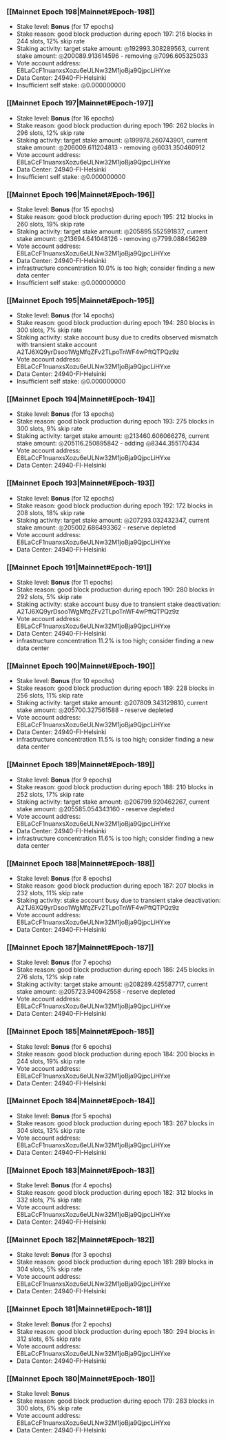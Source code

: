 ### [[Mainnet Epoch 198|Mainnet#Epoch-198]]
* Stake level: **Bonus** (for 17 epochs)
* Stake reason: good block production during epoch 197: 216 blocks in 244 slots, 12% skip rate
* Staking activity: target stake amount: ◎192993.308289563, current stake amount: ◎200089.913614596 - removing ◎7096.605325033
* Vote account address: E8LaCcF1nuanxsXozu6eULNw32M1joBja9QjpcLiHYxe
* Data Center: 24940-FI-Helsinki
* Insufficient self stake: ◎0.000000000
### [[Mainnet Epoch 197|Mainnet#Epoch-197]]
* Stake level: **Bonus** (for 16 epochs)
* Stake reason: good block production during epoch 196: 262 blocks in 296 slots, 12% skip rate
* Staking activity: target stake amount: ◎199978.260743901, current stake amount: ◎206009.611204813 - removing ◎6031.350460912
* Vote account address: E8LaCcF1nuanxsXozu6eULNw32M1joBja9QjpcLiHYxe
* Data Center: 24940-FI-Helsinki
* Insufficient self stake: ◎0.000000000
### [[Mainnet Epoch 196|Mainnet#Epoch-196]]
* Stake level: **Bonus** (for 15 epochs)
* Stake reason: good block production during epoch 195: 212 blocks in 260 slots, 19% skip rate
* Staking activity: target stake amount: ◎205895.552591837, current stake amount: ◎213694.641048126 - removing ◎7799.088456289
* Vote account address: E8LaCcF1nuanxsXozu6eULNw32M1joBja9QjpcLiHYxe
* Data Center: 24940-FI-Helsinki
* infrastructure concentration 10.0% is too high; consider finding a new data center
* Insufficient self stake: ◎0.000000000
### [[Mainnet Epoch 195|Mainnet#Epoch-195]]
* Stake level: **Bonus** (for 14 epochs)
* Stake reason: good block production during epoch 194: 280 blocks in 300 slots, 7% skip rate
* Staking activity: stake account busy due to credits observed mismatch with transient stake account A2TJ6XQ9yrDsoo1WgMfqZFv2TLpoTnWF4wPftQTPQz9z
* Vote account address: E8LaCcF1nuanxsXozu6eULNw32M1joBja9QjpcLiHYxe
* Data Center: 24940-FI-Helsinki
* Insufficient self stake: ◎0.000000000
### [[Mainnet Epoch 194|Mainnet#Epoch-194]]
* Stake level: **Bonus** (for 13 epochs)
* Stake reason: good block production during epoch 193: 275 blocks in 300 slots, 9% skip rate
* Staking activity: target stake amount: ◎213460.606066276, current stake amount: ◎205116.250895842 - adding ◎8344.355170434
* Vote account address: E8LaCcF1nuanxsXozu6eULNw32M1joBja9QjpcLiHYxe
* Data Center: 24940-FI-Helsinki
### [[Mainnet Epoch 193|Mainnet#Epoch-193]]
* Stake level: **Bonus** (for 12 epochs)
* Stake reason: good block production during epoch 192: 172 blocks in 208 slots, 18% skip rate
* Staking activity: target stake amount: ◎207293.032432347, current stake amount: ◎205002.686493362 - reserve depleted
* Vote account address: E8LaCcF1nuanxsXozu6eULNw32M1joBja9QjpcLiHYxe
* Data Center: 24940-FI-Helsinki
### [[Mainnet Epoch 191|Mainnet#Epoch-191]]
* Stake level: **Bonus** (for 11 epochs)
* Stake reason: good block production during epoch 190: 280 blocks in 292 slots, 5% skip rate
* Staking activity: stake account busy due to transient stake deactivation: A2TJ6XQ9yrDsoo1WgMfqZFv2TLpoTnWF4wPftQTPQz9z
* Vote account address: E8LaCcF1nuanxsXozu6eULNw32M1joBja9QjpcLiHYxe
* Data Center: 24940-FI-Helsinki
* infrastructure concentration 11.2% is too high; consider finding a new data center
### [[Mainnet Epoch 190|Mainnet#Epoch-190]]
* Stake level: **Bonus** (for 10 epochs)
* Stake reason: good block production during epoch 189: 228 blocks in 256 slots, 11% skip rate
* Staking activity: target stake amount: ◎207809.343129810, current stake amount: ◎205700.327561588 - reserve depleted
* Vote account address: E8LaCcF1nuanxsXozu6eULNw32M1joBja9QjpcLiHYxe
* Data Center: 24940-FI-Helsinki
* infrastructure concentration 11.5% is too high; consider finding a new data center
### [[Mainnet Epoch 189|Mainnet#Epoch-189]]
* Stake level: **Bonus** (for 9 epochs)
* Stake reason: good block production during epoch 188: 210 blocks in 252 slots, 17% skip rate
* Staking activity: target stake amount: ◎206799.920462267, current stake amount: ◎205585.054343160 - reserve depleted
* Vote account address: E8LaCcF1nuanxsXozu6eULNw32M1joBja9QjpcLiHYxe
* Data Center: 24940-FI-Helsinki
* infrastructure concentration 11.6% is too high; consider finding a new data center
### [[Mainnet Epoch 188|Mainnet#Epoch-188]]
* Stake level: **Bonus** (for 8 epochs)
* Stake reason: good block production during epoch 187: 207 blocks in 232 slots, 11% skip rate
* Staking activity: stake account busy due to transient stake deactivation: A2TJ6XQ9yrDsoo1WgMfqZFv2TLpoTnWF4wPftQTPQz9z
* Vote account address: E8LaCcF1nuanxsXozu6eULNw32M1joBja9QjpcLiHYxe
* Data Center: 24940-FI-Helsinki
### [[Mainnet Epoch 187|Mainnet#Epoch-187]]
* Stake level: **Bonus** (for 7 epochs)
* Stake reason: good block production during epoch 186: 245 blocks in 276 slots, 12% skip rate
* Staking activity: target stake amount: ◎208289.425587717, current stake amount: ◎205723.940942558 - reserve depleted
* Vote account address: E8LaCcF1nuanxsXozu6eULNw32M1joBja9QjpcLiHYxe
* Data Center: 24940-FI-Helsinki
### [[Mainnet Epoch 185|Mainnet#Epoch-185]]
* Stake level: **Bonus** (for 6 epochs)
* Stake reason: good block production during epoch 184: 200 blocks in 244 slots, 19% skip rate
* Vote account address: E8LaCcF1nuanxsXozu6eULNw32M1joBja9QjpcLiHYxe
* Data Center: 24940-FI-Helsinki
### [[Mainnet Epoch 184|Mainnet#Epoch-184]]
* Stake level: **Bonus** (for 5 epochs)
* Stake reason: good block production during epoch 183: 267 blocks in 304 slots, 13% skip rate
* Vote account address: E8LaCcF1nuanxsXozu6eULNw32M1joBja9QjpcLiHYxe
* Data Center: 24940-FI-Helsinki
### [[Mainnet Epoch 183|Mainnet#Epoch-183]]
* Stake level: **Bonus** (for 4 epochs)
* Stake reason: good block production during epoch 182: 312 blocks in 332 slots, 7% skip rate
* Vote account address: E8LaCcF1nuanxsXozu6eULNw32M1joBja9QjpcLiHYxe
* Data Center: 24940-FI-Helsinki
### [[Mainnet Epoch 182|Mainnet#Epoch-182]]
* Stake level: **Bonus** (for 3 epochs)
* Stake reason: good block production during epoch 181: 289 blocks in 304 slots, 5% skip rate
* Vote account address: E8LaCcF1nuanxsXozu6eULNw32M1joBja9QjpcLiHYxe
* Data Center: 24940-FI-Helsinki
### [[Mainnet Epoch 181|Mainnet#Epoch-181]]
* Stake level: **Bonus** (for 2 epochs)
* Stake reason: good block production during epoch 180: 294 blocks in 312 slots, 6% skip rate
* Vote account address: E8LaCcF1nuanxsXozu6eULNw32M1joBja9QjpcLiHYxe
* Data Center: 24940-FI-Helsinki
### [[Mainnet Epoch 180|Mainnet#Epoch-180]]
* Stake level: **Bonus**
* Stake reason: good block production during epoch 179: 283 blocks in 300 slots, 6% skip rate
* Vote account address: E8LaCcF1nuanxsXozu6eULNw32M1joBja9QjpcLiHYxe
* Data Center: 24940-FI-Helsinki